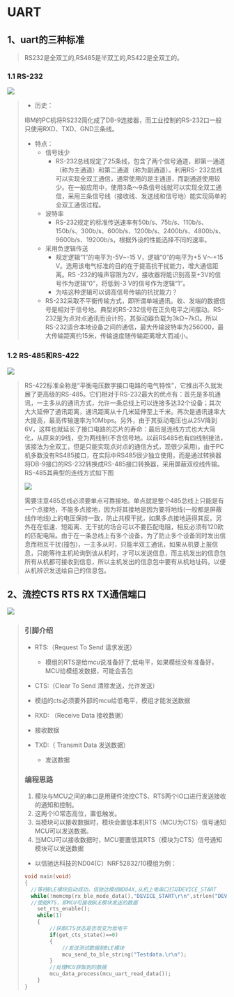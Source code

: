 # UART

## 1、uart的三种标准

> RS232是全双工的,RS485是半双工的,RS422是全双工的。

### 1.1 RS-232

 ![](https://pic-1304959529.cos.ap-guangzhou.myqcloud.com/DB/20220326194536.png)

> - 历史：
>
> IBM的PC机将RS232简化成了DB-9连接器，而工业控制的RS-232口一般只使用RXD、TXD、GND三条线。
>
> - 特点：
>   - 信号线少
>     - RS-232总线规定了25条线，包含了两个信号通道，即第一通道（称为主通道）和第二通道（称为副通道）。利用RS- 232总线可以实现全双工通信，通常使用的是主通道，而副通道使用较少。在一般应用中，使用3条～9条信号线就可以实现全双工通信，采用三条信号线（接收线、发送线和信号地）能实现简单的全双工通信过程。
>   - 波特率
>     - RS-232规定的标准传送速率有50b/s、75b/s、110b/s、150b/s、300b/s、600b/s、1200b/s、2400b/s、4800b/s、9600b/s、19200b/s，根据外设的性能选择不同的速率。
>   - 采用负逻辑传送
>     - 规定逻辑“1”的电平为-5V~-15 V，逻辑“0”的电平为+5 V～+15 V。选用该电气标准的目的在于提高抗干扰能力，增大通信距离。RS -232的噪声容限为2V，接收器将能识别高至+3V的信号作为逻辑“0”，将低到-3 V的信号作为逻辑“1”。
>     - 为啥这种逻辑可以调高信号传输的抗扰能力？
>   - RS-232采取不平衡传输方式，即所谓单端通讯。收、发端的数据信号是相对于信号地。典型的RS-232信号在正负电平之间摆动。RS-232是为点对点通讯而设计的，其驱动器负载为3kΩ~7kΩ。所以RS-232适合本地设备之间的通信，最大传输波特率为256000，最大传输距离约15米，传输速度随传输距离增大而减小。

### 1.2 RS-485和RS-422

 ![](https://pic-1304959529.cos.ap-guangzhou.myqcloud.com/DB/20220326194553.png)
>
>   RS-422标准全称是“平衡电压数字接口电路的电气特性”，它推出不久就发展了更高级的RS-485。它们相对于RS-232最大的优点有：首先是多机通讯，一主多从的通讯方式，允许一条总线上可以连接多达32个设备；其次大大延伸了通讯距离，通讯距离从十几米延伸至上千米。再次是通讯速率大大提高，最高传输速率为10Mbps。另外，由于其驱动电压也从25V降到6V，这样也就延长了接口电路的芯片的寿命：最后是连线方式也大大简化，从原来的9线，变为两线制(不含信号地。以前RS485也有四线制接法，该接法为全双工，但是只能实现点对点的通信方式，现很少采用)。由于PC机多数没有RS485接口，在实际中RS485很少独立使用，而是通过转换器将DB-9接口的RS-232转换成RS-485接口转换器，采用屏蔽双绞线传输。RS-485其典型的连线方式如下图
>
>   ![](https://pic-1304959529.cos.ap-guangzhou.myqcloud.com/DB/20220326194608.png)
>
>   需要注意485总线必须要单点可靠接地。单点就是整个485总线上只能是有一个点接地，不能多点接地，因为将其接地是因为要将地线(一般都是屏蔽线作地线)上的电压保持一致，防止共模干扰，如果多点接地适得其反。另外在在低速、短距离、无干扰的场合可以不要匹配电阻，相反必须有120欧的匹配电阻。由于在一条总线上有多个设备，为了防止多个设备同时发出信息而相互干扰(撞包)，一主多从时，只能半双工通讯，如果从机要上报信息，只能等待主机轮询到该从机时，才可以发送信息，而主机发出的信息包所有从机都可接收到信息，所以主机发出的信息包中要有从机地址码，以便从机辨识发送给自己的信息包。

## 2、流控CTS RTS RX TX通信端口

![](https://pic-1304959529.cos.ap-guangzhou.myqcloud.com/DB/20220326194622.png)

> ### 引脚介绍
>
> - RTS:（Request To Send 请求发送）
>
>   - 模组的RTS是给mcu说准备好了,低电平，如果模组没有准备好，MCU给模组发数据，可能会丢包
>
> -  CTS:（Clear To Send 清除发送，允许发送）
>
>   - 模组的cts必须要外部的mcu给低电平，模组才能发送数据
>
> -  RXD: （Receive Data 接收数据）
>
>   - 接收数据
>
> - TXD:（ Transmit Data 发送数据）
>
>   - 发送数据
>
> ### 编程思路
>
> 1. 模块与MCU之间的串口是用硬件流控CTS、RTS两个IO口进行发送接收的通知和控制。
> 2. 这两个IO常态高位，置低触发。
> 3. 当模块可以接收数据时，模块会置低本机RTS（MCU为CTS）信号通知MCU可以发送数据。
> 4. 当MCU可以接收数据时，MCU要置低其RTS（模块为CTS）信号通知模块可以发送数据
>
> - 以信驰达科技的ND04(C）NRF52832/10模组为例：
>
> ```C
> void main(void)
> {
>  	//等待BLE模块启动成功，信驰达模组ND04X,从机上电串口打印DEVICE_START
>  	while(!memcmp(rx_ble_mode_data(),"DEVICE_START\r\n",strlen("DEVICE_START\r\n")));
>  	//使能RTS，即MCU可接收BLE模块发送的数据
>     set_rts_enable();
>     while(1)
>     {
>         //获取CTS状态是否改变为低电平
>         if(get_cts_state()==0)
>         {
>             //发送测试数据到BLE模块
>             mcu_send_to_ble_string("Testdata.\r\n");
>         }
>         //处理MCU获取到的数据
>         mcu_data_process(mcu_uart_read_data());
>     }
> }
> ```

